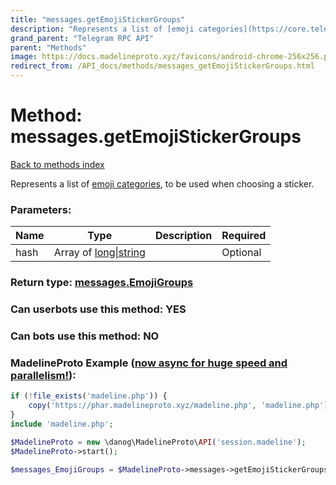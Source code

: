 ```yaml
---
title: "messages.getEmojiStickerGroups"
description: "Represents a list of [emoji categories](https://core.telegram.org/api/emoji-categories), to be used when choosing a sticker."
grand_parent: "Telegram RPC API"
parent: "Methods"
image: https://docs.madelineproto.xyz/favicons/android-chrome-256x256.png
redirect_from: /API_docs/methods/messages_getEmojiStickerGroups.html
---
```

# Method: messages.getEmojiStickerGroups
[Back to methods index](index.html)



Represents a list of [emoji categories](https://core.telegram.org/api/emoji-categories), to be used when choosing a sticker.

### Parameters:

| Name     |    Type       | Description | Required |
|----------|---------------|-------------|----------|
|hash|Array of [long\|string](/API_docs/types/long\|string.html) |  | Optional|


### Return type: [messages.EmojiGroups](/API_docs/types/messages.EmojiGroups.html)

### Can userbots use this method: **YES**

### Can bots use this method: **NO**


### MadelineProto Example ([now async for huge speed and parallelism!](https://docs.madelineproto.xyz/docs/ASYNC.html)):


```php
if (!file_exists('madeline.php')) {
    copy('https://phar.madelineproto.xyz/madeline.php', 'madeline.php');
}
include 'madeline.php';

$MadelineProto = new \danog\MadelineProto\API('session.madeline');
$MadelineProto->start();

$messages_EmojiGroups = $MadelineProto->messages->getEmojiStickerGroups(hash: [$long\|string, $long\|string], );
```

